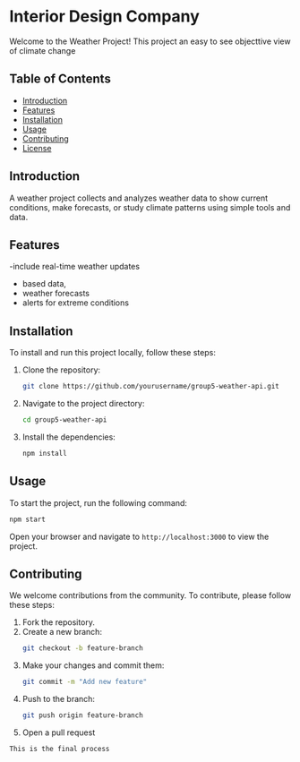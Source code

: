# Interior Design Company

Welcome to the Weather Project! This project an easy to see objecttive view of climate change

## Table of Contents

- [Introduction](#introduction)
- [Features](#features)
- [Installation](#installation)
- [Usage](#usage)
- [Contributing](#contributing)
- [License](#license)

## Introduction

A weather project collects and analyzes weather data to show current conditions, make forecasts, or study climate patterns using simple tools and data.

## Features

-include real-time weather updates

- based data,
- weather forecasts
- alerts for extreme conditions

## Installation

To install and run this project locally, follow these steps:

1. Clone the repository:
   ```bash
   git clone https://github.com/yourusername/group5-weather-api.git
   ```
2. Navigate to the project directory:
   ```bash
   cd group5-weather-api
   ```
3. Install the dependencies:
   ```bash
   npm install
   ```

## Usage

To start the project, run the following command:

```bash
npm start
```

Open your browser and navigate to `http://localhost:3000` to view the project.

## Contributing

We welcome contributions from the community. To contribute, please follow these steps:

1. Fork the repository.
2. Create a new branch:
   ```bash
   git checkout -b feature-branch
   ```
3. Make your changes and commit them:
   ```bash
   git commit -m "Add new feature"
   ```
4. Push to the branch:
   ```bash
   git push origin feature-branch
   ```
5. Open a pull request

```bash
This is the final process
```
